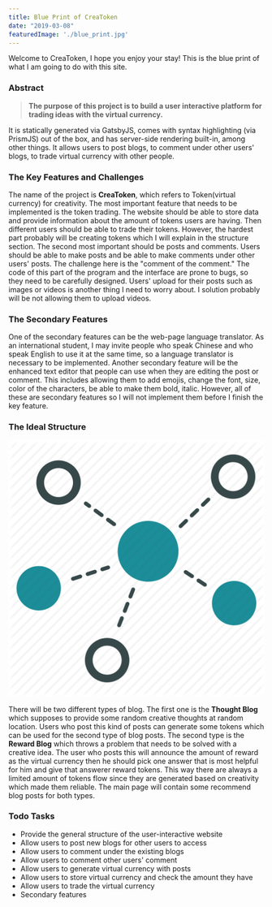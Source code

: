 ```yaml
---
title: Blue Print of CreaToken
date: "2019-03-08"
featuredImage: './blue_print.jpg'
---
```


Welcome to CreaToken, I hope you enjoy your stay! This is the blue print of what I am going to do with this site.

<!-- end -->

### Abstract

> **The purpose of this project is to build a user interactive platform for trading ideas with the virtual currency.**

It is statically generated via GatsbyJS, comes with syntax highlighting (via PrismJS) out of the box, and has server-side rendering built-in, among other things. It allows users to post blogs, to comment under other users' blogs, to trade virtual currency with other people.

### The Key Features and Challenges

The name of the project is **CreaToken**, which refers to Token(virtual currency) for creativity. The most important feature that needs to be implemented is the token trading. The website should be able to store data and provide information about the amount of tokens users are having. Then different users should be able to trade their tokens. However, the hardest part probably will be creating tokens which I will explain in the structure section. The second most important should be posts and comments. Users should be able to make posts and be able to make comments under other users' posts. The challenge here is the "comment of the comment." The code of this part of the program and the interface are prone to bugs, so they need to be carefully designed. Users' upload for their posts such as images or videos is another thing I need to worry about. I solution probably will be not allowing them to upload videos.

### The Secondary Features

One of the secondary features can be the web-page language translator. As an international student, I may invite people who speak Chinese and who speak English to use it at the same time, so a language translator is necessary to be implemented. Another secondary feature will be the enhanced text editor that people can use when they are editing the post or comment. This includes allowing them to add emojis, change the font, size, color of the characters, be able to make them bold, italic. However, all of these are secondary features so I will not implement them before I finish the key feature.

### The Ideal Structure

![Structure](./Idealstructure.png)

There will be two different types of blog. The first one is the **Thought Blog** which supposes to provide some random creative thoughts at random location. Users who post this kind of posts can generate some tokens which can be used for the second type of blog posts. The second type is the **Reward Blog** which throws a problem that needs to be solved with a creative idea. The user who posts this will announce the amount of reward as the virtual currency then he should pick one answer that is most helpful for him and give that answerer reward tokens. This way there are always a limited amount of tokens flow since they are generated based on creativity which made them reliable. The main page will contain some recommend blog posts for both types.

### Todo Tasks

* Provide the general structure of the user-interactive website
* Allow users to post new blogs for other users to access
* Allow users to comment under the existing blogs
* Allow users to comment other users' comment
* Allow users to generate virtual currency with posts
* Allow users to store virtual currency and check the amount they have
* Allow users to trade the virtual currency
* Secondary features
